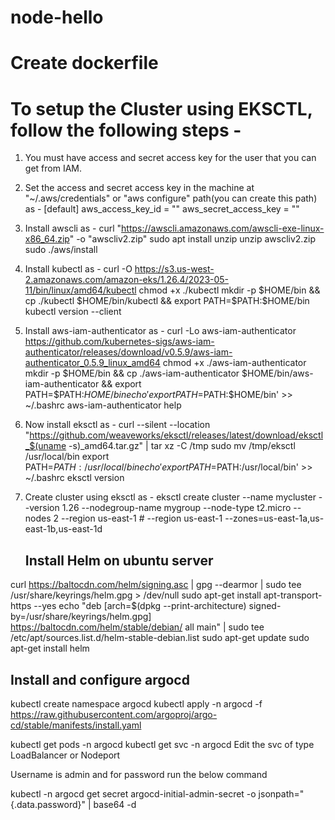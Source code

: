 # node-hello
# Create dockerfile

# To setup the Cluster using EKSCTL, follow the following steps - 

1) You must have access and secret access key for the user that you can get from IAM.

2) Set the access and secret access key in the machine at "~/.aws/credentials" or "aws configure" path(you can create this path) as -
   [default]
   aws_access_key_id = ""
   aws_secret_access_key = ""
   
 3) Install awscli as - 
    curl "https://awscli.amazonaws.com/awscli-exe-linux-x86_64.zip" -o "awscliv2.zip"
    sudo apt install unzip
    unzip awscliv2.zip
    sudo ./aws/install 
    
 4) Install kubectl as - 
    curl -O https://s3.us-west-2.amazonaws.com/amazon-eks/1.26.4/2023-05-11/bin/linux/amd64/kubectl
    chmod +x ./kubectl
    mkdir -p $HOME/bin && cp ./kubectl $HOME/bin/kubectl && export PATH=$PATH:$HOME/bin
    kubectl version --client
 
 5) Install aws-iam-authenticator as - 
    curl -Lo aws-iam-authenticator https://github.com/kubernetes-sigs/aws-iam-authenticator/releases/download/v0.5.9/aws-iam-authenticator_0.5.9_linux_amd64
    chmod +x ./aws-iam-authenticator
    mkdir -p $HOME/bin && cp ./aws-iam-authenticator $HOME/bin/aws-iam-authenticator && export PATH=$PATH:$HOME/bin
    echo 'export PATH=$PATH:$HOME/bin' >> ~/.bashrc
    aws-iam-authenticator help
   
     
 6) Now install eksctl as  - 
    curl --silent --location "https://github.com/weaveworks/eksctl/releases/latest/download/eksctl_$(uname -s)_amd64.tar.gz" | tar xz -C /tmp
    sudo mv /tmp/eksctl /usr/local/bin
    export PATH=$PATH:/usr/local/bin
    echo 'export PATH=$PATH:/usr/local/bin' >> ~/.bashrc
    eksctl version
    
7) Create cluster using eksctl as  - 
    eksctl create cluster  --name mycluster --version 1.26 --nodegroup-name mygroup --node-type t2.micro --nodes 2 --region us-east-1 # --region us-east-1 --zones=us-east-1a,us-east-1b,us-east-1d


   Install Helm on ubuntu server
   -------------------------------
curl https://baltocdn.com/helm/signing.asc | gpg --dearmor | sudo tee /usr/share/keyrings/helm.gpg > /dev/null
sudo apt-get install apt-transport-https --yes
echo "deb [arch=$(dpkg --print-architecture) signed-by=/usr/share/keyrings/helm.gpg] https://baltocdn.com/helm/stable/debian/ all main" | sudo tee /etc/apt/sources.list.d/helm-stable-debian.list
sudo apt-get update
sudo apt-get install helm

Install and configure argocd
------------------------------
kubectl create namespace argocd
kubectl apply -n argocd -f https://raw.githubusercontent.com/argoproj/argo-cd/stable/manifests/install.yaml

kubectl get pods -n argocd
kubectl get svc -n argocd
Edit the svc of type LoadBalancer or Nodeport

Username is admin and for password run the below command

kubectl -n argocd get secret argocd-initial-admin-secret -o jsonpath="{.data.password}" | base64 -d



